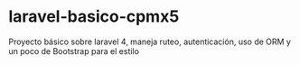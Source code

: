 laravel-basico-cpmx5
====================

Proyecto básico sobre laravel 4, maneja ruteo, autenticación, uso de ORM y un poco de Bootstrap para el estilo
